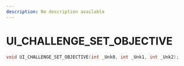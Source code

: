 ```yaml
---
description: No description available 
---
```


# UI_CHALLENGE_SET_OBJECTIVE

```cpp
void UI_CHALLENGE_SET_OBJECTIVE(int _Unk0, int _Unk1, int _Unk2);
```